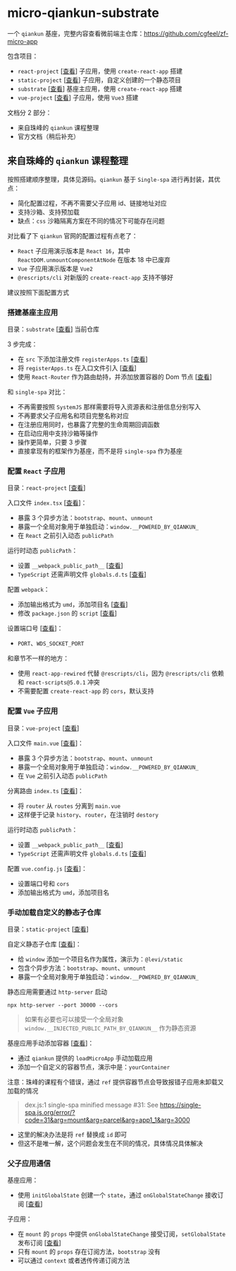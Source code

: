 # micro-qiankun-substrate

一个 `qiankun` 基座，完整内容查看微前端主仓库：https://github.com/cgfeel/zf-micro-app

包含项目：

- `react-project` [[查看](https://github.com/cgfeel/micro-qiankun-app-cra)] 子应用，使用 `create-react-app` 搭建
- `static-project` [[查看](https://github.com/cgfeel/micro-qiankun-app-static)] 子应用，自定义创建的一个静态项目
- `substrate` [[查看](https://github.com/cgfeel/micro-qiankun-substrate)] 基座主应用，使用 `create-react-app` 搭建
- `vue-project` [[查看](https://github.com/cgfeel/micro-qiankun-app-vue3)] 子应用，使用 `Vue3` 搭建

文档分 2 部分：

- 来自珠峰的 `qiankun` 课程整理
- 官方文档（稍后补充）

## 来自珠峰的 `qiankun` 课程整理

按照搭建顺序整理，具体见源码。`qiankun` 基于 `Single-spa` 进行再封装，其优点：

- 简化配置过程，不再不需要父子应用 id、链接地址对应
- 支持沙箱、支持预加载
- 缺点：`css` 沙箱隔离方案在不同的情况下可能存在问题

对比看了下 `qiankun` 官网的配置过程有点老了：

- `React` 子应用演示版本是 `React 16`，其中 `ReactDOM.unmountComponentAtNode` 在版本 18 中已废弃
- `Vue` 子应用演示版本是 `Vue2`
- `@rescripts/cli` 对新版的 `create-react-app` 支持不够好

建议按照下面配置方式

### 搭建基座主应用

目录：`substrate` [[查看](https://github.com/cgfeel/micro-qiankun-substrate)] 当前仓库

3 步完成：

- 在 `src` 下添加注册文件 `registerApps.ts` [[查看](https://github.com/cgfeel/micro-qiankun-substrate/blob/main/src/registerApp.ts)]
- 将 `registerApps.ts` 在入口文件引入 [[查看](https://github.com/cgfeel/micro-qiankun-substrate/blob/main/src/index.tsx)]
- 使用 `React-Router` 作为路由劫持，并添加放置容器的 Dom 节点 [[查看](https://github.com/cgfeel/micro-qiankun-substrate/blob/main/src/App.tsx)]

和 `single-spa` 对比：

- 不再需要按照 `SystemJS` 那样需要将导入资源表和注册信息分别写入
- 不再要求父子应用名和项目完整名称对应
- 在注册应用同时，也暴露了完整的生命周期回调函数
- 在启动应用中支持沙箱等操作
- 操作更简单，只要 3 步骤
- 直接拿现有的框架作为基座，而不是将 `single-spa` 作为基座

### 配置 `React` 子应用

目录：`react-project` [[查看](https://github.com/cgfeel/micro-qiankun-app-cra)]

入口文件 `index.tsx` [[查看](https://github.com/cgfeel/micro-qiankun-app-cra/blob/main/src/index.tsx)]：

- 暴露 3 个异步方法：`bootstrap`、`mount`、`unmount`
- 暴露一个全局对象用于单独启动：`window.__POWERED_BY_QIANKUN_`
- 在 `React` 之前引入动态 `publicPath`

运行时动态 `publicPath`：

- 设置 `__webpack_public_path__` [[查看](https://github.com/cgfeel/micro-qiankun-app-cra/blob/main/src/public-path.ts)]
- `TypeScript` 还需声明文件 `globals.d.ts` [[查看](https://github.com/cgfeel/micro-qiankun-app-cra/blob/main/src/globals.d.ts)]

配置 `webpack`：

- 添加输出格式为 `umd`，添加项目名 [[查看](https://github.com/cgfeel/micro-qiankun-app-cra/blob/main/config-overrides.js)]
- 修改 `package.json` 的 `script` [[查看](https://github.com/cgfeel/micro-qiankun-app-cra/blob/main/package.json)]

设置端口号 [[查看](https://github.com/cgfeel/micro-qiankun-app-cra/blob/main/.env)]：

- `PORT`、`WDS_SOCKET_PORT`

和章节不一样的地方：

- 使用 `react-app-rewired` 代替 `@rescripts/cli`，因为 `@rescripts/cli` 依赖和 `react-scripts@5.0.1` 冲突
- 不需要配置 `create-react-app` 的 `cors`，默认支持

### 配置 `Vue` 子应用

目录：`vue-project` [[查看](https://github.com/cgfeel/micro-qiankun-app-vue3)]

入口文件 `main.vue` [[查看](https://github.com/cgfeel/micro-qiankun-app-vue3/blob/main/src/main.ts)]：

- 暴露 3 个异步方法：`bootstrap`、`mount`、`unmount`
- 暴露一个全局对象用于单独启动：`window.__POWERED_BY_QIANKUN_`
- 在 `Vue` 之前引入动态 `publicPath`

分离路由 `index.ts` [[查看](https://github.com/cgfeel/micro-qiankun-app-vue3/blob/main/src/router/index.ts)]：

- 将 `router` 从 `routes` 分离到 `main.vue`
- 这样便于记录 `history`、`router`，在注销时 `destory`

运行时动态 `publicPath`：

- 设置 `__webpack_public_path__` [[查看](https://github.com/cgfeel/micro-qiankun-app-vue3/blob/main/src/public-path.ts)]
- `TypeScript` 还需声明文件 `globals.d.ts` [[查看](https://github.com/cgfeel/micro-qiankun-app-vue3/blob/main/src/globals.d.ts)]

配置 `vue.config.js` [[查看](https://github.com/cgfeel/micro-qiankun-app-vue3/blob/main/vue.config.js)]：

- 设置端口号和 `cors`
- 添加输出格式为 `umd`，添加项目名

### 手动加载自定义的静态子仓库

目录：`static-project` [[查看](https://github.com/cgfeel/micro-qiankun-app-static)]

自定义静态子仓库 [[查看](https://github.com/cgfeel/micro-qiankun-app-static/blob/main/index.html)]：

- 给 `window` 添加一个项目名作为属性，演示为：`@levi/static`
- 包含个异步方法：`bootstrap`、`mount`、`unmount`
- 暴露一个全局对象用于单独启动：`window.__POWERED_BY_QIANKUN_`

静态应用需要通过 `http-server` 启动

```
npx http-server --port 30000 --cors
```

> 如果有必要也可以接受一个全局对象 `window.__INJECTED_PUBLIC_PATH_BY_QIANKUN__` 作为静态资源

基座应用手动添加容器 [[查看](https://github.com/cgfeel/micro-qiankun-substrate/blob/main/src/App.tsx)]：

- 通过 `qiankun` 提供的 `loadMicroApp` 手动加载应用
- 添加一个自定义的容器节点，演示中是：`yourContainer`

注意：珠峰的课程有个错误，通过 `ref` 提供容器节点会导致报错子应用未卸载又加载的情况

> dex.js:1 single-spa minified message #31: See https://single-spa.js.org/error/?code=31&arg=mount&arg=parcel&arg=app1_1&arg=3000

- 这里的解决办法是将 `ref` 替换成 `id` 即可
- 但这不是唯一解，这个问题会发生在不同的情况，具体情况具体解决

### 父子应用通信

基座应用：

- 使用 `initGlobalState` 创建一个 `state`，通过 `onGlobalStateChange` 接收订阅 [[查看](https://github.com/cgfeel/micro-qiankun-substrate/blob/main/src/registerApp.ts)]

子应用：

- 在 `mount` 的 `props` 中提供 `onGlobalStateChange` 接受订阅，`setGlobalState` 发布订阅 [[查看](https://github.com/cgfeel/micro-qiankun-app-cra/blob/main/src/index.tsx)]
- 只有 `mount` 的 `props` 存在订阅方法，`bootstrap` 没有
- 可以通过 `context` 或者透传传递订阅方法
